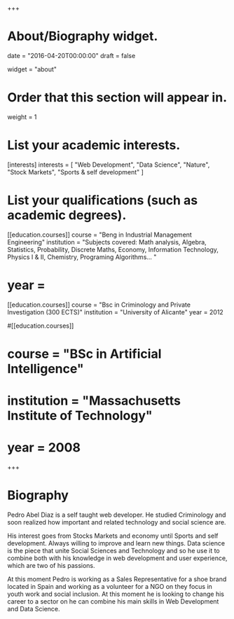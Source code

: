 +++
# About/Biography widget.

date = "2016-04-20T00:00:00"
draft = false

widget = "about"

# Order that this section will appear in.
weight = 1

# List your academic interests.
[interests]
  interests = [
    "Web Development",
    "Data Science",
    "Nature",
    "Stock Markets",
    "Sports & self development"
  ]

# List your qualifications (such as academic degrees).
[[education.courses]]
  course = "Beng in Industrial Management Engineering"
  institution = "Subjects covered: Math analysis, Algebra, Statistics, Probability, Discrete Maths,  Economy, Information Technology, Physics I & II, Chemistry, Programing Algorithms... "
#  year =

[[education.courses]]
  course = "Bsc in Criminology and Private Investigation (300 ECTS)"
  institution = "University of Alicante"
  year = 2012

#[[education.courses]]
#  course = "BSc in Artificial Intelligence"
#  institution = "Massachusetts Institute of Technology"
#  year = 2008

+++

# Biography


Pedro Abel Diaz is a self taught web developer. He studied Criminology and soon realized how important and related technology and social science are.

His interest goes from Stocks Markets and economy until Sports and self development. Always willing to improve and learn new things. Data science is the piece that unite Social Sciences and Technology and so he use it to combine both with his knowledge in web development and user experience, which are two of his passions.


At this moment Pedro is working as a Sales Representative for a shoe brand located in Spain and working as a volunteer for a NGO on they focus in youth work and social inclusion.
At this moment he is looking to change his career to a sector on he can combine his main skills in Web Development and Data Science.

